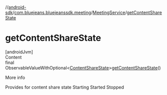 //[android-sdk](../../../index.md)/[com.bluejeans.bluejeanssdk.meeting](../index.md)/[MeetingService](index.md)/[getContentShareState](get-content-share-state.md)



# getContentShareState  
[androidJvm]  
Content  
final ObservableValueWithOptional<[ContentShareState](../-content-share-state/index.md)>[getContentShareState](get-content-share-state.md)()  
  
More info  


Provides for content share state Starting Started Stopped

  



